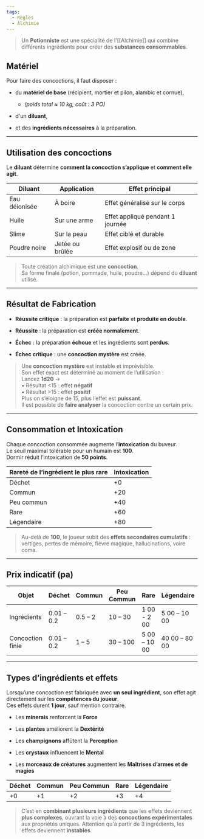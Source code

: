 ```yaml
---
tags:
  - Règles
  - Alchimie
---
```

> Un **Potionniste** est une spécialité de l'[[Alchimie]] qui combine différents ingrédients pour créer des **substances consommables**.  

## Matériel

Pour faire des concoctions, il faut disposer :

- du **matériel de base** (récipient, mortier et pilon, alambic et cornue),
	- _(poids total ≈ 10 kg, coût : 3 PO)_
    
- d'un **diluant**,
    
- et des **ingrédients nécessaires** à la préparation.

---

## Utilisation des concoctions

Le **diluant** détermine **comment la concoction s’applique** et **comment elle agit**.

|Diluant|Application|Effet principal|
|---|---|---|
|Eau déionisée|À boire|Effet généralisé sur le corps|
|Huile|Sur une arme|Effet appliqué pendant 1 journée|
|Slime|Sur la peau|Effet ciblé et durable|
|Poudre noire|Jetée ou brûlée|Effet explosif ou de zone|

> Toute création alchimique est une **concoction**.  
> Sa forme finale (potion, pommade, huile, poudre…) dépend du **diluant** utilisé.

---

## Résultat de Fabrication

- **Réussite critique** : la préparation est **parfaite** et **produite en double**.
    
- **Réussite** : la préparation est **créée normalement**.
    
- **Échec** : la préparation **échoue** et les ingrédients sont **perdus**.
    
- **Échec critique** : une **concoction mystère** est créée.

> Une **concoction mystère** est instable et imprévisible.  
> Son effet exact est déterminé au moment de l’utilisation :  
> Lancez **1d20** →  
> • Résultat <15 : effet **négatif**  
> • Résultat >15 : effet **positif**  
> Plus on s’éloigne de 15, plus l’effet est **puissant**.  
> Il est possible de **faire analyser** la concoction contre un certain prix.

---

## Consommation et Intoxication

Chaque concoction consommée augmente l’**intoxication** du buveur.  
Le seuil maximal tolérable pour un humain est **100**.  
Dormir réduit l’intoxication de **50 points**.

| Rareté de l’ingrédient le plus rare | Intoxication |
| ----------------------------------- | ------------ |
| Déchet                              | +0           |
| Commun                              | +20          |
| Peu commun                          | +40          |
| Rare                                | +60          |
| Légendaire                          | +80          |

> Au-delà de **100**, le joueur subit des **effets secondaires cumulatifs** : vertiges, pertes de mémoire, fièvre magique, hallucinations, voire coma.

---

## Prix indicatif (pa)

| Objet            | Déchet     | Commun  | Peu Commun | Rare         | Légendaire    |
| ---------------- | ---------- | ------- | ---------- | ------------ | ------------- |
| Ingrédients      | 0.01 – 0.2 | 0.5 – 2 | 10 – 30    | 1 00 - 2 00  | 5 00 – 10 00  |
| Concoction finie | 0.01 – 0.2 | 1 – 5   | 30 – 100   | 5 00 – 10 00 | 40 00 – 80 00 |

---

## Types d’ingrédients et effets

Lorsqu’une concoction est fabriquée avec **un seul ingrédient**, son effet agit directement sur les **compétences du joueur**.  
Ces effets durent **1 jour**, sauf mention contraire.

- Les **minerais** renforcent la **Force**
    
- Les **plantes** améliorent la **Dextérité**
    
- Les **champignons** affûtent la **Perception**
    
- Les **crystaux** influencent le **Mental**
    
- Les **morceaux de créatures** augmentent les **Maîtrises d’armes et de magies**

| Déchet | Commun | Peu Commun | Rare | Légendaire |
| ------ | ------ | ---------- | ---- | ---------- |
| +0     | +1     | +2         | +3   | +4         |

> C’est en **combinant plusieurs ingrédients** que les effets deviennent **plus complexes**, ouvrant la voie à des **concoctions expérimentales** aux propriétés uniques.
> Attention qu'à partir de 3 ingrédients, les effets deviennent **instables**.